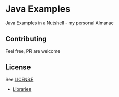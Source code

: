 # Java Examples

Java Examples in a Nutshell - my personal Almanac

## Contributing

Feel free, PR are welcome

## License

See [LICENSE](LICENSE)


- [Libraries](libraries/index.md)
